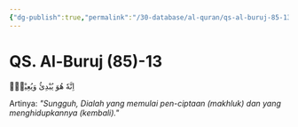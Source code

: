 ```yaml
---
{"dg-publish":true,"permalink":"/30-database/al-quran/qs-al-buruj-85-13/"}
---
```



# QS. Al-Buruj (85)-13
اِنَّهٗ هُوَ يُبْدِئُ وَيُعِيْدُۚ 

Artinya: *"Sungguh, Dialah yang memulai pen-ciptaan (makhluk) dan yang menghidupkannya (kembali)."*
